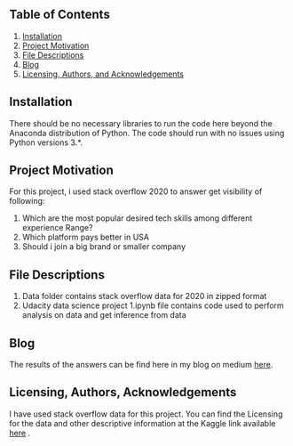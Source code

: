 
## Table of Contents

1. [Installation](#installation)
2. [Project Motivation](#motivation)
3. [File Descriptions](#files)
4. [Blog](#blog)
5. [Licensing, Authors, and Acknowledgements](#licensing)

## Installation <a name="installation"></a>

There should be no necessary libraries to run the code here beyond the Anaconda distribution of Python.  The code should run with no issues using Python versions 3.*.

## Project Motivation<a name="motivation"></a>

For this project, i used stack overflow 2020 to answer get visibility of following:


1. Which are the most popular desired tech skills among different experience Range?
2. Which platform pays better in USA
3. Should i join a big brand or smaller company


## File Descriptions <a name="files"></a>

1. Data folder contains stack overflow data for 2020 in zipped format
2. Udacity data science project 1.ipynb file contains code used to perform analysis on data and get inference from data

## Blog<a name="blog"></a>

The results of the answers can be find here in my blog on medium [here](https://rajeevfromkrec.medium.com/which-technology-platform-and-company-to-select-as-a-new-developer-data-driven-approach-6302d4a4ce99).

## Licensing, Authors, Acknowledgements<a name="licensing"></a>

I have used stack overflow data for this project.  You can find the Licensing for the data and other descriptive information at the Kaggle link available [here](https://www.kaggle.com/stackoverflow/so-survey-2017/data) .

